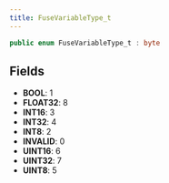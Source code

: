 ```yaml
---
title: FuseVariableType_t
---
```


```csharp
public enum FuseVariableType_t : byte
```

## Fields

- **BOOL**: 1
- **FLOAT32**: 8
- **INT16**: 3
- **INT32**: 4
- **INT8**: 2
- **INVALID**: 0
- **UINT16**: 6
- **UINT32**: 7
- **UINT8**: 5

